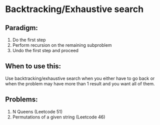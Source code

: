 
# Backtracking/Exhaustive search


## Paradigm:

1. Do the first step
2. Perform recursion on the remaining subproblem
3. Undo the first step and proceed

## When to use this:

Use backtracking/exhaustive search when you either have to go back or when the problem may have more than 1 result and you want all of them.

## Problems:

1. N Queens (Leetcode 51)
2. Permutations of a given string (Leetcode 46)
